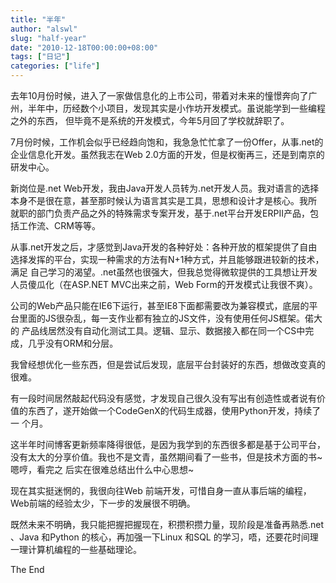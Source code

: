 ```yaml
---
title: "半年"
author: "alswl"
slug: "half-year"
date: "2010-12-18T00:00:00+08:00"
tags: ["日记"]
categories: ["life"]
---
```


去年10月份时候，进入了一家做信息化的上市公司，带着对未来的憧憬奔向了广州，半年中，历经数个小项目，发现其实是小作坊开发模式。虽说能学到一些编程之外的东西，
但毕竟不是系统的开发模式，今年5月回了学校就辞职了。

7月份时候，工作机会似乎已经趋向饱和，我急急忙忙拿了一份Offer，从事.net的企业信息化开发。虽然我志在Web
2.0方面的开发，但是权衡再三，还是到南京的研发中心。

新岗位是.net Web开发，我由Java开发人员转为.net开发人员。我对语言的选择本身不是很在意，甚至那时候认为语言其实是工具，思想和设计才是核心。我所
就职的部门负责产品之外的特殊需求专案开发，基于.net平台开发ERPII产品，包括工作流、CRM等等。

从事.net开发之后，才感觉到Java开发的各种好处：各种开放的框架提供了自由选择发挥的平台，实现一种需求的方法有N+1种方式，并且能够跟进较新的技术，满足
自己学习的渴望。.net虽然也很强大，但我总觉得微软提供的工具想让开发人员傻瓜化（在ASP.NET MVC出来之前，Web Form的开发模式让我很不爽）。

公司的Web产品只能在IE6下运行，甚至IE8下面都需要改为兼容模式，底层的平台里面的JS很杂乱，每一支作业都有独立的JS文件，没有使用任何JS框架。偌大的
产品线居然没有自动化测试工具。逻辑、显示、数据接入都在同一个CS中完成，几乎没有ORM和分层。

我曾经想优化一些东西，但是尝试后发现，底层平台封装好的东西，想做改变真的很难。

有一段时间居然敲起代码没有感觉，才发现自己很久没有写出有创造性或者说有价值的东西了，遂开始做一个CodeGenX的代码生成器，使用Python开发，持续了一
个月。

这半年时间博客更新频率降得很低，是因为我学到的东西很多都是基于公司平台，没有太大的分享价值。我也不是文青，虽然期间看了一些书，但是技术方面的书~嗯哼，看完之
后实在很难总结出什么中心思想~

现在其实挺迷惘的，我很向往Web 前端开发，可惜自身一直从事后端的编程，Web前端的经验太少，下一步的发展很不明确。

既然未来不明确，我只能把握把握现在，积攒积攒力量，现阶段是准备再熟悉.net 、Java 和Python 的核心，再加强一下Linux 和SQL
的学习，唔，还要花时间理一理计算机编程的一些基础理论。

The End

